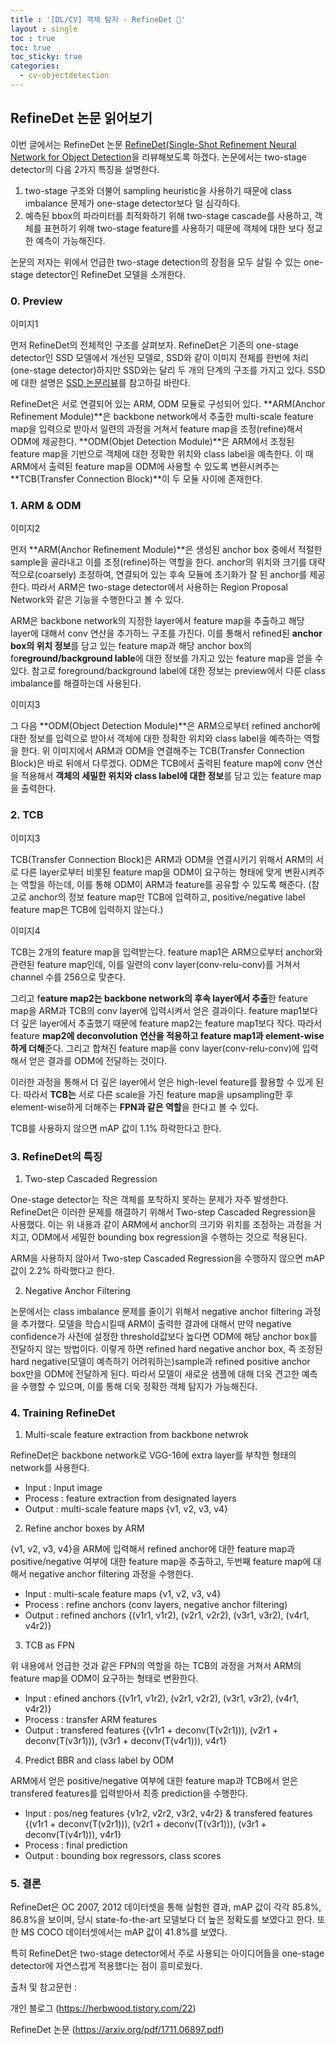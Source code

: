 ```yaml
---
title : '[DL/CV] 객체 탐지 - RefineDet 🔧'
layout : single
toc : true
toc: true
toc_sticky: true
categories:
  - cv-objectdetection
---
```



## RefineDet 논문 읽어보기

이번 글에서는 RefineDet 논문 [<U>RefineDet(Single-Shot Refinement Neural Network for Object Detection</U>](https://arxiv.org/pdf/1711.06897.pdf)을 리뷰해보도록 하겠다. 논문에서는 two-stage detector의 다음 2가지 특징을 설명한다. 

1. two-stage 구조와 더불어 sampling heuristic을 사용하기 때문에 class imbalance 문제가 one-stage detector보다 덜 심각하다.
2. 예측된 bbox의 파라미터를 최적화하기 위해 two-stage cascade를 사용하고, 객체를 표현하기 위해 two-stage feature를 사용하기 때문에 객체에 대한 보다 정교한 예측이 가능해진다. 

논문의 저자는 위에서 언급한 two-stage detection의 장점을 모두 살릴 수 있는 one-stage detector인 RefineDet 모델을 소개한다.

### 0. Preview

이미지1

먼저 RefineDet의 전체적인 구조를 살펴보자. RefineDet은 기존의 one-stage detector인 SSD 모델에서 개선된 모델로, SSD와 같이 이미지 전체를 한번에 처리(one-stage detector)하지만 SSD와는 달리 두 개의 단계의 구조를 가지고 있다. SSD에 대한 설명은 [<U>SSD 논문리뷰</U>](https://hamin-chang.github.io/cv-objectdetection/ssd/)를 참고하길 바란다.

RefineDet은 서로 연결되어 있는 ARM, ODM 모듈로 구성되어 있다. **ARM(Anchor Refinement Module)**은 backbone network에서 추출한 multi-scale feature map을 입력으로 받아서 일련의 과정을 거쳐서 feature map을 조정(refine)해서 ODM에 제공한다. **ODM(Objet Detection Module)**은 ARM에서 조정된 feature map을 기반으로 객체에 대한 정확한 위치와 class label을 예측한다. 이 때 ARM에서 출력된 feature map을 ODM에 사용할 수 있도록 변환시켜주는 **TCB(Transfer Connection Block)**이 두 모듈 사이에 존재한다.



### 1. ARM & ODM

이미지2

먼저 **ARM(Anchor Refinement Module)**은 생성된 anchor box 중에서 적절한 sample을 골라내고 이를 조정(refine)하는 역할을 한다. anchor의 위치와 크기를 대략적으로(coarsely) 조정하여, 연결되어 있는 후속 모듈에 초기화가 잘 된 anchor를 제공한다. 따라서 ARM은 two-stage detector에서 사용하는 Region Proposal Network와 같은 기능을 수행한다고 볼 수 있다.

ARM은 backbone network의 지정한 layer에서 feature map을 추출하고 해당 layer에 대해서 conv 연산을 추가하느 구조를 가진다. 이를 통해서 refined된 **anchor box의 위치 정보**를 담고 있는 feature map과 해당 anchor box의 fo**reground/background lable**에 대한 정보를 가지고 있는 feature map을 얻을 수 있다. 참고로 foreground/background label에 대한 정보는 preview에서 다룬 class imbalance를 해결하는데 사용된다.

이미지3

그 다음 **ODM(Object Detection Module)**은 ARM으로부터 refined anchor에 대한 정보를 입력으로 받아서 객체에 대한 정확한 위치와 class label을 예측하는 역할을 한다. 위 이미지에서 ARM과 ODM을 연결해주는 TCB(Transfer Connection Block)은 바로 뒤에서 다루겠다. ODM은 TCB에서 출력된 feature map에 conv 연산을 적용해서 **객체의 세밀한 위치와 class label에 대한 정보**를 담고 있는 feature map을 출력한다.

### 2. TCB

이미지3

TCB(Transfer Connection Block)은 ARM과 ODM을 연결시키기 위해서 ARM의 서로 다른 layer로부터 비롯된 feature map을 ODM이 요구하는 형태에 맞게 변환시켜주는 역할을 하는데, 이를 통해 ODM이 ARM과 feature를 공유할 수 있도록 해준다. (참고로 anchor의 정보 feature map만 TCB에 입력하고, positive/negative label feature map은 TCB에 입력하지 않는다.)

이미지4

TCB는 2개의 feature map을 입력받는다. feature map1은 ARM으로부터 anchor와 관련된 feature map인데, 이를 일련의 conv layer(conv-relu-conv)를 거쳐서 channel 수를 256으로 맞춘다.

그리고 f**eature map2는 backbone network의 후속 layer에서 추출**한 feature map을 ARM과 TCB의 conv layer에 입력시켜서 얻은 결과이다. feature map1보다 더 깊은 layer에서 추출했기 때문에 feature map2는 feature map1보다 작다. 따라서 feature **map2에 deconvolution 연산을 적용하고 feature map1과 element-wise하게 더해**준다. 그리고 합쳐진 feature map을 conv layer(conv-relu-conv)에 입력해서 얻은 결과를 ODM에 전달하는 것이다.

이러한 과정을 통해서 더 깊은 layer에서 얻은 high-level feature를 활용할 수 있게 된다. 따라서 **TCB는** 서로 다른 scale을 가진 feature map을 upsampling한 후 element-wise하게 더해주는 **FPN과 같은 역할**을 한다고 볼 수 있다.

TCB를 사용하지 않으면 mAP 값이 1.1% 하락한다고 한다.



### 3. RefineDet의 특징

1) Two-step Cascaded Regression

One-stage detector는 작은 객체를 포착하지 못하는 문제가 자주 발생한다. RefineDet은 이러한 문제를 해결하기 위해서 Two-step Cascaded Regression을 사용했다. 이는 위 내용과 같이 ARM에서 anchor의 크기와 위치를 조정하는 과정을 거치고, ODM에서 세밀한 bounding box regression을 수행하는 것으로 적용된다.

ARM을 사용하지 않아서 Two-step Cascaded Regression을 수행하지 않으면 mAP 값이 2.2% 하락했다고 한다.

2) Negative Anchor Filtering

논문에서는 class imbalance 문제를 줄이기 위해서 negative anchor filtering 과정을 추가했다. 모델을 학습시킬때 ARM이 출력한 결과에 대해서 만약 negative confidence가 사전에 설정한 threshold값보다 높다면 ODM에 해당 anchor box를 전달하지 않는 방법이다. 이렇게 하면 refined hard negative anchor box, 즉 조정된 hard negative(모델이 예측하기 어려워하는)sample과 refined positive anchor box만을 ODM에 전달하게 된다. 따라서 모델이 새로운 샘플에 대해 더욱 견고한 예측을 수행할 수 있으며, 이를 통해 더욱 정확한 객체 탐지가 가능해진다.



### 4. Training RefineDet

1) Multi-scale feature extraction from backbone netwrok

RefineDet은 backbone network로 VGG-16에 extra layer를 부착한 형태의 network를 사용한다.

* Input : Input image
* Process : feature extraction from designated layers
* Output : multi-scale feature maps {v1, v2, v3, v4}

2) Refine anchor boxes by ARM

{v1, v2, v3, v4}을 ARM에 입력해서 refined anchor에 대한 feature map과 positive/negative 여부에 대한 feature map을 추출하고, 두번째 feature map에 대해서 negative anchor filtering 과정을 수행한다.

* Input : multi-scale feature maps {v1, v2, v3, v4}
* Process : refine anchors (conv layers, negative anchor filtering)
* Output : refined anchors {(v1r1, v1r2), (v2r1, v2r2), (v3r1, v3r2), (v4r1, v4r2)} 

3) TCB as FPN

위 내용에서 언급한 것과 같은 FPN의 역할을 하는 TCB의 과정을 거쳐서 ARM의 feature map을 ODM이 요구하는 형태로 변환한다.

* Input : efined anchors {(v1r1, v1r2), (v2r1, v2r2), (v3r1, v3r2), (v4r1, v4r2)} 
* Process : transfer ARM features
* Output :  transfered features {(v1r1 + deconv(T(v2r1))), (v2r1 + deconv(T(v3r1))), (v3r1 + deconv(T(v4r1))), v4r1}

4) Predict BBR and class label by ODM

ARM에서 얻은 positive/negative 여부에 대한 feature map과 TCB에서 얻은 transfered features를 입력받아서 최종 prediction을 수행한다.

* Input : pos/neg features {v1r2, v2r2, v3r2, v4r2} &  transfered features {(v1r1 + deconv(T(v2r1))), (v2r1 + deconv(T(v3r1))), (v3r1 + deconv(T(v4r1))), v4r1}
* Process : final prediction
* Output : bounding box regressors, class scores

### 5. 결론

RefineDet은 OC 2007, 2012 데이터셋을 통해 실험한 결과, mAP 값이 각각 85.8%, 86.8%을 보이며, 당시 state-fo-the-art 모델보다 더 높은 정확도를 보였다고 한다. 또한 MS COCO 데이터셋에서는 mAP 값이 41.8%를 보였다.

특히 RefineDet은 two-stage detector에서 주로 사용되는 아이디어들을 one-stage detector에 자연스럽게 적용했다는 점이 흥미로웠다.

출처 및 참고문헌 :

개인 블로그 (https://herbwood.tistory.com/22)

RefineDet 논문 (https://arxiv.org/pdf/1711.06897.pdf)

